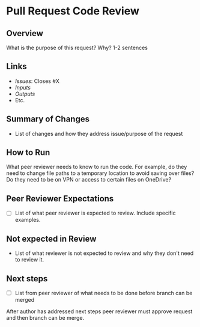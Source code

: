 # Pull Request Code Review

## Overview

What is the purpose of this request? Why? 1-2 sentences

## Links

- *Issues*: Closes #X
- *Inputs*
- *Outputs*
- Etc.

## Summary of Changes

- List of changes and how they address issue/purpose of the request

## How to Run

What peer reviewer needs to know to run the code. For example, do they need to change file paths to a temporary location to avoid saving over files? Do they need to be on VPN or access to certain files on OneDrive?

## Peer Reviewer Expectations

- [ ]  List of what peer reviewer is expected to review. Include specific examples.

## Not expected in Review

- List of what reviewer is not expected to review and why they don't need to review it.

## Next steps

- [ ] List from peer reviewer of what needs to be done before branch can be merged

After author has addressed next steps peer reviewer must approve request and then branch can be merge.
